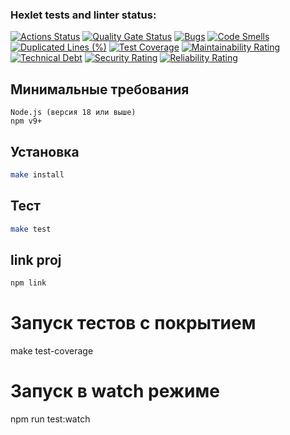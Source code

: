 ### Hexlet tests and linter status:
[![Actions Status](https://github.com/Ilyaexsite/frontend-project-46/actions/workflows/hexlet-check.yml/badge.svg)](https://github.com/Ilyaexsite/frontend-project-46/actions)
[![Quality Gate Status](https://sonarcloud.io/api/project_badges/measure?project=Ilyaexsite_frontend-project-46&metric=alert_status)](https://sonarcloud.io/summary/new_code?id=Ilyaexsite_frontend-project-46)
[![Bugs](https://sonarcloud.io/api/project_badges/measure?project=Ilyaexsite_frontend-project-46&metric=bugs)](https://sonarcloud.io/summary/new_code?id=Ilyaexsite_frontend-project-46)
[![Code Smells](https://sonarcloud.io/api/project_badges/measure?project=Ilyaexsite_frontend-project-46&metric=code_smells)](https://sonarcloud.io/summary/new_code?id=Ilyaexsite_frontend-project-46)
[![Duplicated Lines (%)](https://sonarcloud.io/api/project_badges/measure?project=Ilyaexsite_frontend-project-46&metric=duplicated_lines_density)](https://sonarcloud.io/summary/new_code?id=Ilyaexsite_frontend-project-46)
[![Test Coverage](https://sonarcloud.io/api/project_badges/measure?project=Ilyaexsite_frontend-project-46&metric=coverage)](https://sonarcloud.io/summary/new_code?id=Ilyaexsite_frontend-project-46)
[![Maintainability Rating](https://sonarcloud.io/api/project_badges/measure?project=Ilyaexsite_frontend-project-46&metric=sqale_rating)](https://sonarcloud.io/summary/new_code?id=Ilyaexsite_frontend-project-46)
[![Technical Debt](https://sonarcloud.io/api/project_badges/measure?project=Ilyaexsite_frontend-project-46&metric=sqale_index)](https://sonarcloud.io/summary/new_code?id=Ilyaexsite_frontend-project-46)
[![Security Rating](https://sonarcloud.io/api/project_badges/measure?project=Ilyaexsite_frontend-project-46&metric=security_rating)](https://sonarcloud.io/summary/new_code?id=Ilyaexsite_frontend-project-46)
[![Reliability Rating](https://sonarcloud.io/api/project_badges/measure?project=Ilyaexsite_frontend-project-46&metric=reliability_rating)](https://sonarcloud.io/summary/new_code?id=Ilyaexsite_frontend-project-46)

## Минимальные требования
    Node.js (версия 18 или выше)
    npm v9+

## Установка

```bash
make install
```

## Тест

```bash
make test
```

## link proj

```bash
npm link
```

# Запуск тестов с покрытием
make test-coverage

# Запуск в watch режиме
npm run test:watch